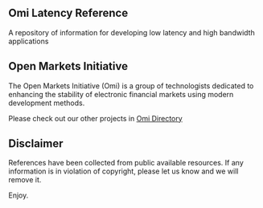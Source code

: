 ## Omi Latency Reference

A repository of information for developing low latency and high bandwidth applications

## Open Markets Initiative

The Open Markets Initiative (Omi) is a group of technologists dedicated to 
enhancing the stability of electronic financial markets using modern 
development methods.

Please check out our other projects in [Omi Directory](https://github.com/Open-Markets-Initiative/Directory "Open Markets Initiative Repository Directory")

## Disclaimer

References have been collected from public available resources.  If any information is in violation of copyright, please let us know and we will remove it.

Enjoy.